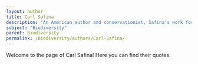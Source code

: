 ```yaml
---
layout: author
title: Carl Safina
description: "An American author and conservationist, Safina's work focuses on marine ecology and the importance of preserving ocean biodiversity. He emphasizes the human impact on biodiversity through his writing and activism."
subject: "Biodiversity"
parent: Biodiversity
permalink: /Biodiversity/authors/Carl-Safina/
---
```


Welcome to the page of Carl Safina! Here you can find their quotes.

